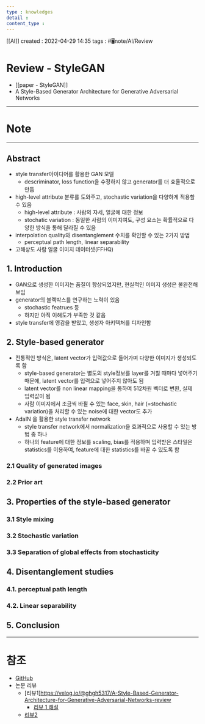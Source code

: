 ```yaml
---
type : knowledges
detail : 
content_type :
---
```


[[AI]]
created : 2022-04-29 14:35
tags : #🖥️note/AI/Review 

# Review - StyleGAN
- [[paper - StyleGAN]]
- A Style-Based Generator Architecture for Generative Adversarial Networks

---
# Note

---
## Abstract
- style transfer아이디어를 활용한 GAN 모델
	- descriminator, loss function을 수정하지 않고 generator를 더 효율적으로 만듬
- high-level attribute 분류를 도와주고, stochastic variation을 다양하게 적용할 수 있음
	- high-level attribute : 사람의 자세, 얼굴에 대한 정보
	- stochatic variation : 동일한 사람의 이미지여도, 구성 요소는 확률적으로 다양한 방식을 통해 달라질 수 있음
- interpolation quality와 disentanglement 수치를 확인할 수 있는 2가지 방법
	- perceptual path length, linear separability
- 고해상도 사람 얼굴 이미지 데이터셋(FFHQ)

## 1. Introduction
- GAN으로 생성한 이미지는 품질이 향상되었지만, 현실적인 이미지 생성은 불완전해 보임
- generator의 블랙박스를 연구하는 노력이 있음
	- stochastic featrues 등
	- 하지만 아직 이해도가 부족한 것 같음
- style transfer에 영감을 받았고, 생성자 아키텍처를 디자인함

## 2. Style-based generator
- 전통적인 방식은, latent vector가 입력값으로 들어가며 다양한 이미지가 생성되도록 함
	- style-based generator는 별도의 style정보를 layer를 거칠 때마다 넣어주기 때문에, latent vector를 입력으로 넣어주지 않아도 됨
	- latent vector를 non linear mapping을 통하여 512차원 벡터로 변환, 실제 입력값이 됨
	- 사람 이미지에서 조금씩 바뀔 수 있는 face, skin, hair (=stochastic variation)을 처리할 수 있는 noise에 대한 vector도 추가
- AdaIN 을 활용한 style  transfer network
	- style transfer network에서 normalization을 효과적으로 사용할 수 있는 방법 중 하나
	- 하나의 feature에 대한 정보를 scaling, bias를 적용하며 입력받은 스타일은 statistics를 이용하여, feature에 대한 statistics를 바꿀 수 있도록 함

### 2.1 Quality of generated images

### 2.2 Prior art

## 3. Properties of the style-based generator

### 3.1 Style mixing

### 3.2 Stochastic variation

### 3.3 Separation of global effects from stochasticity

## 4. Disentanglement studies

### 4.1. perceptual path length

### 4.2. Linear separability

## 5. Conclusion


---
# 참조
- [GitHub](https://github.com/NVlabs/stylegan)
- 논문 리뷰
	- [리뷰1]https://velog.io/@ghgh5317/A-Style-Based-Generator-Architecture-for-Generative-Adversarial-Networks-review
		- [리뷰 1 해설](https://velog.io/@ghgh5317/StyleGAN-v1-%EA%B0%84%EB%8B%A8%ED%95%98%EA%B2%8C-%EC%A0%95%EB%A6%AC)
	- [리뷰2](https://blog.promedius.ai/stylegan_1/)
